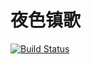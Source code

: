# 夜色镇歌
[![Build Status](https://travis-ci.com/wenpengfei/wenpengfei.github.io.svg?branch=master)](https://travis-ci.com/wenpengfei/wenpengfei.github.io)